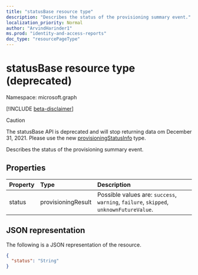 ```yaml
---
title: "statusBase resource type"
description: "Describes the status of the provisioning summary event."
localization_priority: Normal
author: "ArvindHarinder1"
ms.prod: "identity-and-access-reports"
doc_type: "resourcePageType"
---
```


# statusBase resource type (deprecated)

Namespace: microsoft.graph

[!INCLUDE [beta-disclaimer](../../includes/beta-disclaimer.md)]
>[!CAUTION] 
> The statusBase API is deprecated and will stop returning data om December 31, 2021. Please use the new [provisioningStatusInfo](provisioningstatusinfo) type.

Describes the status of the provisioning summary event. 

## Properties

| Property     | Type        | Description |
|:-------------|:------------|:------------|
|status|provisioningResult| Possible values are: `success`, `warning`, `failure`, `skipped`, `unknownFutureValue`.|

## JSON representation

The following is a JSON representation of the resource.

<!-- {
  "blockType": "resource",
  "optionalProperties": [

  ],
  "@odata.type": "microsoft.graph.statusBase",
  "baseType": null
}-->

```json
{
  "status": "String"
}
```

<!-- uuid: 16cd6b66-4b1a-43a1-adaf-3a886856ed98
2019-02-04 14:57:30 UTC -->
<!-- {
  "type": "#page.annotation",
  "description": "statusBase resource",
  "keywords": "",
  "section": "documentation",
  "tocPath": ""
}-->


